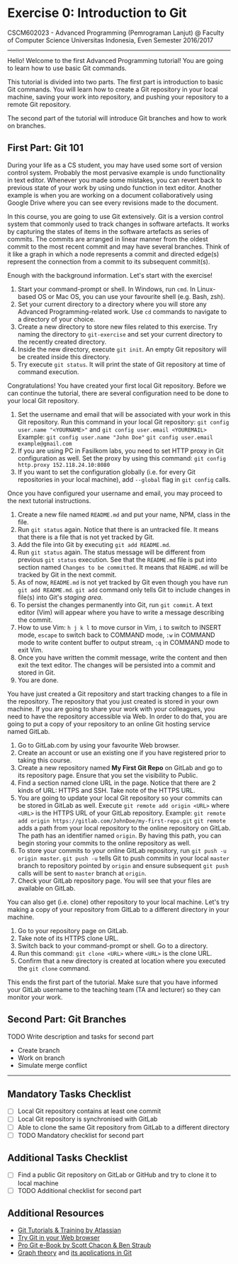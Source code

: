 # Exercise 0: Introduction to Git

CSCM602023 - Advanced Programming (Pemrograman Lanjut) @ Faculty of
Computer Science Universitas Indonesia, Even Semester 2016/2017

* * *

Hello! Welcome to the first Advanced Programming tutorial! You are
going to learn how to use basic Git commands.

This tutorial is divided into two parts. The first part is introduction
to basic Git commands. You will learn how to create a Git repository in
your local machine, saving your work into repository, and pushing your
repository to a remote Git repository.

The second part of the tutorial will introduce Git branches and how
to work on branches.

## First Part: Git 101

During your life as a CS student, you may have used some sort of version
control system. Probably the most pervasive example is undo functionality
in text editor. Whenever you made some mistakes, you can revert back to
previous state of your work by using undo function in text editor. Another
example is when you are working on a document collaboratively using Google
Drive where you can see every revisions made to the document.

In this course, you are going to use Git extensively. Git is a version
control system that commonly used to track changes in software artefacts.
It works by capturing the states of items in the software artefacts as
series of commits. The commits are arranged in linear manner from the
oldest commit to the most recent commit and may have several branches.
Think of it like a graph in which a node represents a commit and
directed edge(s) represent the connection from a commit to its
subsequent commit(s).

Enough with the background information. Let's start with the exercise!

1. Start your command-prompt or shell. In Windows, run `cmd`. In Linux-
based OS or Mac OS, you can use your favourite shell (e.g. Bash, zsh).
2. Set your current directory to a directory where you will store any
Advanced Programming-related work. Use `cd` commands to navigate to
a directory of your choice.
3. Create a new directory to store new files related to this exercise.
Try naming the directory to `git-exercise` and set your current
directory to the recently created directory.
4. Inside the new directory, execute `git init`. An empty Git
repository will be created inside this directory.
5. Try execute `git status`. It will print the state of Git repository
at time of command execution.

Congratulations! You have created your first local Git repository.
Before we can continue the tutorial, there are several configuration
need to be done to your local Git repository.

1. Set the username and email that will be associated with your work in
this Git repository. Run this command in your local Git repository: 
`git config user.name "<YOURNAME>"` and
`git config user.email <YOUREMAIL>`
Example: `git config user.name "John Doe"`
`git config user.email example@gmail.com`
2. If you are using PC in Fasilkom labs, you need to set HTTP proxy
in Git configuration as well. Set the proxy by using this command: 
`git config http.proxy 152.118.24.10:8080`
3. If you want to set the configuration globally (i.e. for every Git
repositories in your local machine), add `--global` flag in `git config`
calls.

Once you have configured your username and email, you may proceed to the
next tutorial instructions.

1. Create a new file named `README.md` and put your name, NPM, class in
the file.
2. Run `git status` again. Notice that there is an untracked file. It
means that there is a file that is not yet tracked by Git.
3. Add the file into Git by executing `git add README.md`.
4. Run `git status` again. The status message will be different from
previous `git status` execution. See that the `README.md` file is
put into section named `Changes to be committed`. It means that
`README.md` will be tracked by Git in the next commit.
5. As of now, `README.md` is not yet tracked by Git even though you
have run `git add README.md`. `git add` command only tells Git to
include changes in file(s) into Git's *staging area*. 
6. To persist the changes permanently into Git, run `git commit`.
A text editor (Vim) will appear where you have to write a message
describing the commit.
7. How to use Vim: `h j k l` to move cursor in Vim, `i` to switch to
INSERT mode, `escape` to switch back to COMMAND mode, `:w` in COMMAND
mode to write content buffer to output stream, `:q` in COMMAND mode
to exit Vim.
8. Once you have written the commit message, write the content and
then exit the text editor. The changes will be persisted into a commit
and stored in Git.
9. You are done.

You have just created a Git repository and start tracking changes to a
file in the repository. The repository that you just created is stored
in your own machine. If you are going to share your work with your
colleagues, you need to have the repository accessible via Web. In order
to do that, you are going to put a copy of your repository to an online
Git hosting service named GitLab.

1. Go to GitLab.com by using your favourite Web browser.
2. Create an account or use an existing one if you have registered prior
to taking this course.
3. Create a new repository named **My First Git Repo** on GitLab and go
to its repository page. Ensure that you set the visibility to Public.
4. Find a section named clone URL in the page. Notice that there are 2
kinds of URL: HTTPS and SSH. Take note of the HTTPS URL.
5. You are going to update your local Git repository so your commits
can be stored in GitLab as well. Execute `git remote add origin <URL>`
where `<URL>` is the HTTPS URL of your GitLab repository. Example:
`git remote add origin https://gitlab.com/JohnDoe/my-first-repo.git`
`git remote` adds a path from your local repository to the online
repository on GitLab. The path has an identifier named `origin`. By
having this path, you can begin storing your commits to the online
repository as well.
6. To store your commits to your online GitLab repository, run `git push
-u origin master`. `git push -u` tells Git to push commits in your
local `master` branch to repository pointed by `origin` and ensure
subsequent `git push` calls will be sent to `master` branch at `origin`.
7. Check your GitLab repository page. You will see that your files are
available on GitLab.

You can also get (i.e. clone) other repository to your local machine.
Let's try making a copy of your repository from GitLab to a different
directory in your machine.

1. Go to your repository page on GitLab.
2. Take note of its HTTPS clone URL.
3. Switch back to your command-prompt or shell. Go to a directory.
4. Run this command: `git clone <URL>` where `<URL>` is the clone URL.
5. Confirm that a new directory is created at location where you
executed the `git clone` command.

This ends the first part of the tutorial. Make sure that you have
informed your GitLab username to the teaching team (TA and lecturer)
so they can monitor your work.

## Second Part: Git Branches

TODO Write description and tasks for second part
- Create branch
- Work on branch
- Simulate merge conflict

* * *

## Mandatory Tasks Checklist

- [ ] Local Git repository contains at least one commit
- [ ] Local Git repository is synchronised with GitLab
- [ ] Able to clone the same Git repository from GitLab to a different
directory
- [ ] TODO Mandatory checklist for second part

## Additional Tasks Checklist

- [ ] Find a public Git repository on GitLab or GitHub and try
to clone it to local machine
- [ ] TODO Additional checklist for second part

## Additional Resources

- [Git Tutorials & Training by Atlassian](https://www.atlassian.com/git/tutorials)
- [Try Git in your Web browser](https://try.github.io/)
- [Pro Git e-Book by Scott Chacon & Ben Straub](https://git-scm.com/book/en/v2)
- [Graph theory](http://think-like-a-git.net/sections/graph-theory.html) and
[its applications in Git](http://think-like-a-git.net/sections/graphs-and-git.html)
